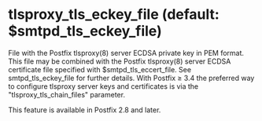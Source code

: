# tlsproxy_tls_eckey_file (default: $smtpd_tls_eckey_file)
 File with the Postfix tlsproxy(8) server ECDSA private key in PEM
format. This file may be combined with the Postfix tlsproxy(8) server
ECDSA certificate file specified with $smtpd\_tls\_eccert\_file. See
smtpd\_tls\_eckey\_file for further details. With Postfix ≥ 3.4 the
preferred way to configure tlsproxy server keys and certificates is via
the "tlsproxy\_tls\_chain\_files" parameter. 


 This feature is available in Postfix 2.8 and later. 


